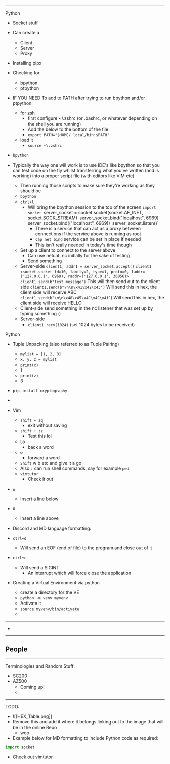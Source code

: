 
---
Python
- Socket stuff
- Can create a
	- Client
	- Server
	- Proxy
- Installing pipx
- Checking for
	- bpython
	- ptpython
- IF YOU NEED To add to PATH after trying to run bpython and/or ptpython:
	- for zsh
		- first configure ~/.zshrc (or .bashrc, or whatever depending on the shell you are running)
		- Add the below to the bottom of the file
		- `export PATH="$HOME/.local/bin:$PATH"`
	- load it
		- `source ~\.zshrc`

- `bpython`
- Typically the way one will work is to use IDE's like bpython so that you can test code on the fly whilst transferring what you've written (and is working) into a proper script file (with editors like VIM etc) 
	- Then running those scripts to make sure they're working as they should be
	- `bpython`
	- `ctrl+l`
		- Will bring the bpython session to the top of the screen
		`import socket
	 	`server_socket = socket.socket(socket.AF_INET, socket.SOCK_STREAM)`
	 	`server_socket.bind("localhost", 6969)`
		`server_socket.bind(("localhost", 6969))`
		`server_socket.listen()`
			- There is a service that can act as a proxy between connections if the service above is running as root
			- `cap_net_bind` service can be set in place if needed
			- This isn't really needed in today's time though
	- Set up a client to connect to the server above
		- Can use netcat, nc initially for the sake of testing
		- Send something
	- Server-side
		 `client1, addr1 = server_socket.accept()`
		 `client1`
				`<socket.socket fd=10, family=2, type=1, proto=0, laddr=('127.0.0.1', 6969), raddr=('127.0.0.1', 36056)>`
		 `client1.send(b"test message")`
			 This will then send out to the client side
		 `client1.send(b"\n\n\x41\x42\x43")`
			 Will send this in hex, the client side will receive
			 ABC
		 `client1.send(b"\n\n\x48\x45\x4C\x4C\x4f`") 
			 Will send this in hex, the client side will receive
			 HELLO
	 - Client-side
		 send something in the nc listener that was set up by typing something :) 
	 - Server-side
		 - `client1.recv(1024)` (set 1024 bytes to be received)
			
Python
- Tuple Unpacking (also referred to as Tuple Pairing)
	- `mylist = [1, 2, 3]`
	- `x, y, z = mylist`
	- `print(x)`
	- 1
	- `print(z)`
	- 3
- `pip install cryptography`
- 

- Vim
	- `shift + zq`
		- exit without saving
	- `shift + zz`
		- Test this lol
	- `bb`
		- back a word
	- `w`
		- forward a word
	- `Shift` w b etc and give it a go 
	- Also `:` can run shell commands, say for example `pwd` 
	- `vimtutor` 
		- Check it out
- `o`
	- Insert a line below
- `O`
	- Insert a line above

- Discord and MD language formatting:

- `ctrl+d` 
	- Will send an EOF (end of file) to the program and close out of it
- `ctrl+c` 
	- Will send a SIGINT 
		- An interrupt which will force close the application 

- Creating a Virtual Environment via python
	- create a directory for the VE
	- `python -m venv myvenv`
	- Activate it
	- `source myvenv/bin/activate`
	- 
---
- 
---
People
- 
---
Terminologies and Random Stuff:
- SC200
- AZ500
	- Coming up!
	- 
---
TODO:
- ![[HEX_Table.png]]
- Remove this and add it where it belongs linking out to the image that will be in the online Repo
	- woo
- Example below for MD formatting to include Python code as required: 
``` Python
import socket

```
- Check out vimtutor